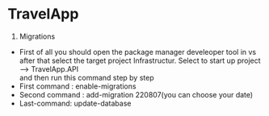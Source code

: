 # TravelApp
1)  Migrations
 - First of all you should open the package manager develeoper tool in vs after that select the target project Infrastructur. Select to start up project --> TravelApp.API  
 and then  run this command step by step
 - First command :  enable-migrations
 - Second command : add-migration 220807(you can choose your date)
 - Last-command: update-database
